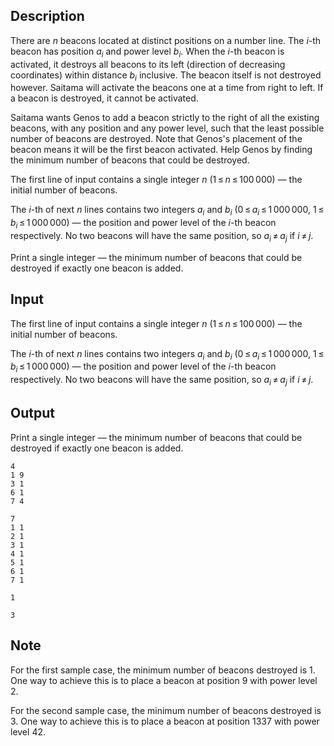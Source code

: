 ## Description

<div><p>There are <span class="tex-span"><i>n</i></span> beacons located at distinct positions on a number line. The <span class="tex-span"><i>i</i></span>-th beacon has position <span class="tex-span"><i>a</i><sub class="lower-index"><i>i</i></sub></span> and power level <span class="tex-span"><i>b</i><sub class="lower-index"><i>i</i></sub></span>. When the <span class="tex-span"><i>i</i></span>-th beacon is activated, it destroys all beacons to its left (direction of decreasing coordinates) within distance <span class="tex-span"><i>b</i><sub class="lower-index"><i>i</i></sub></span> inclusive. The beacon itself is not destroyed however. Saitama will activate the beacons one at a time from right to left. If a beacon is destroyed, it cannot be activated.</p><p>Saitama wants Genos to add a beacon <span class="tex-font-style-bf">strictly to the right</span> of all the existing beacons, with any position and any power level, such that the least possible number of beacons are destroyed. Note that Genos's placement of the beacon means it will be the first beacon activated. Help Genos by finding the minimum number of beacons that could be destroyed.</p></div><div class="input-specification"><p>The first line of input contains a single integer <span class="tex-span"><i>n</i></span> (<span class="tex-span">1 ≤ <i>n</i> ≤ 100 000</span>) — the initial number of beacons.</p><p>The <span class="tex-span"><i>i</i></span>-th of next <span class="tex-span"><i>n</i></span> lines contains two integers <span class="tex-span"><i>a</i><sub class="lower-index"><i>i</i></sub></span> and <span class="tex-span"><i>b</i><sub class="lower-index"><i>i</i></sub></span> (<span class="tex-span">0 ≤ <i>a</i><sub class="lower-index"><i>i</i></sub> ≤ 1 000 000</span>, <span class="tex-span">1 ≤ <i>b</i><sub class="lower-index"><i>i</i></sub> ≤ 1 000 000</span>)&nbsp;— the position and power level of the <span class="tex-span"><i>i</i></span>-th beacon respectively. No two beacons will have the same position, so <span class="tex-span"><i>a</i><sub class="lower-index"><i>i</i></sub> ≠ <i>a</i><sub class="lower-index"><i>j</i></sub></span> if <span class="tex-span"><i>i</i> ≠ <i>j</i></span>.</p></div><div class="output-specification"><p>Print a single integer&nbsp;— the minimum number of beacons that could be destroyed if exactly one beacon is added.</p></div>

## Input

<p>The first line of input contains a single integer <span class="tex-span"><i>n</i></span> (<span class="tex-span">1 ≤ <i>n</i> ≤ 100 000</span>) — the initial number of beacons.</p><p>The <span class="tex-span"><i>i</i></span>-th of next <span class="tex-span"><i>n</i></span> lines contains two integers <span class="tex-span"><i>a</i><sub class="lower-index"><i>i</i></sub></span> and <span class="tex-span"><i>b</i><sub class="lower-index"><i>i</i></sub></span> (<span class="tex-span">0 ≤ <i>a</i><sub class="lower-index"><i>i</i></sub> ≤ 1 000 000</span>, <span class="tex-span">1 ≤ <i>b</i><sub class="lower-index"><i>i</i></sub> ≤ 1 000 000</span>)&nbsp;— the position and power level of the <span class="tex-span"><i>i</i></span>-th beacon respectively. No two beacons will have the same position, so <span class="tex-span"><i>a</i><sub class="lower-index"><i>i</i></sub> ≠ <i>a</i><sub class="lower-index"><i>j</i></sub></span> if <span class="tex-span"><i>i</i> ≠ <i>j</i></span>.</p>

## Output

<p>Print a single integer&nbsp;— the minimum number of beacons that could be destroyed if exactly one beacon is added.</p>





```input1
4
1 9
3 1
6 1
7 4

```




```input2
7
1 1
2 1
3 1
4 1
5 1
6 1
7 1

```




```output1
1

```




```output2
3

```



## Note

<p>For the first sample case, the minimum number of beacons destroyed is <span class="tex-span">1</span>. One way to achieve this is to place a beacon at position <span class="tex-span">9</span> with power level <span class="tex-span">2</span>.</p><p>For the second sample case, the minimum number of beacons destroyed is <span class="tex-span">3</span>. One way to achieve this is to place a beacon at position <span class="tex-span">1337</span> with power level <span class="tex-span">42</span>.</p>
